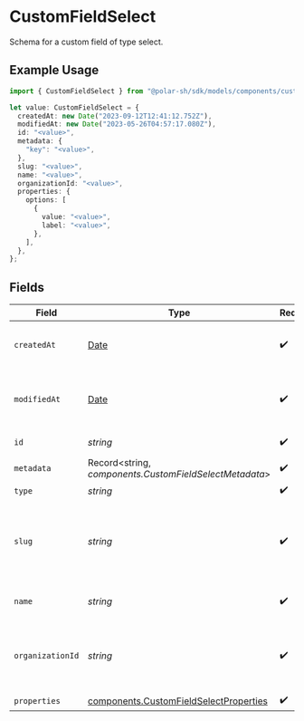 # CustomFieldSelect

Schema for a custom field of type select.

## Example Usage

```typescript
import { CustomFieldSelect } from "@polar-sh/sdk/models/components/customfieldselect.js";

let value: CustomFieldSelect = {
  createdAt: new Date("2023-09-12T12:41:12.752Z"),
  modifiedAt: new Date("2023-05-26T04:57:17.080Z"),
  id: "<value>",
  metadata: {
    "key": "<value>",
  },
  slug: "<value>",
  name: "<value>",
  organizationId: "<value>",
  properties: {
    options: [
      {
        value: "<value>",
        label: "<value>",
      },
    ],
  },
};
```

## Fields

| Field                                                                                            | Type                                                                                             | Required                                                                                         | Description                                                                                      |
| ------------------------------------------------------------------------------------------------ | ------------------------------------------------------------------------------------------------ | ------------------------------------------------------------------------------------------------ | ------------------------------------------------------------------------------------------------ |
| `createdAt`                                                                                      | [Date](https://developer.mozilla.org/en-US/docs/Web/JavaScript/Reference/Global_Objects/Date)    | :heavy_check_mark:                                                                               | Creation timestamp of the object.                                                                |
| `modifiedAt`                                                                                     | [Date](https://developer.mozilla.org/en-US/docs/Web/JavaScript/Reference/Global_Objects/Date)    | :heavy_check_mark:                                                                               | Last modification timestamp of the object.                                                       |
| `id`                                                                                             | *string*                                                                                         | :heavy_check_mark:                                                                               | The ID of the object.                                                                            |
| `metadata`                                                                                       | Record<string, *components.CustomFieldSelectMetadata*>                                           | :heavy_check_mark:                                                                               | N/A                                                                                              |
| `type`                                                                                           | *string*                                                                                         | :heavy_check_mark:                                                                               | N/A                                                                                              |
| `slug`                                                                                           | *string*                                                                                         | :heavy_check_mark:                                                                               | Identifier of the custom field. It'll be used as key when storing the value.                     |
| `name`                                                                                           | *string*                                                                                         | :heavy_check_mark:                                                                               | Name of the custom field.                                                                        |
| `organizationId`                                                                                 | *string*                                                                                         | :heavy_check_mark:                                                                               | The ID of the organization owning the custom field.                                              |
| `properties`                                                                                     | [components.CustomFieldSelectProperties](../../models/components/customfieldselectproperties.md) | :heavy_check_mark:                                                                               | N/A                                                                                              |